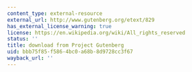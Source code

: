 ```yaml
---
content_type: external-resource
external_url: http://www.gutenberg.org/etext/829
has_external_license_warning: true
license: https://en.wikipedia.org/wiki/All_rights_reserved
status: ''
title: download from Project Gutenberg
uid: bbb75f85-f586-4bc0-a68b-8d9728cc3f67
wayback_url: ''
---
```

